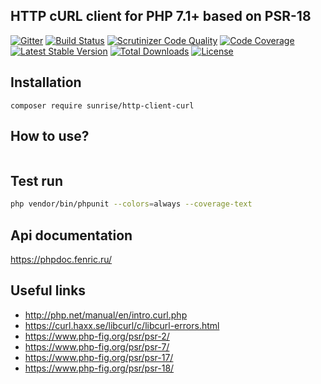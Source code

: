 ## HTTP cURL client for PHP 7.1+ based on PSR-18

[![Gitter](https://badges.gitter.im/sunrise-php/support.png)](https://gitter.im/sunrise-php/support)
[![Build Status](https://api.travis-ci.com/sunrise-php/http-client-curl.svg?branch=master)](https://travis-ci.com/sunrise-php/http-client-curl)
[![Scrutinizer Code Quality](https://scrutinizer-ci.com/g/sunrise-php/http-client-curl/badges/quality-score.png?b=master)](https://scrutinizer-ci.com/g/sunrise-php/http-client-curl/?branch=master)
[![Code Coverage](https://scrutinizer-ci.com/g/sunrise-php/http-client-curl/badges/coverage.png?b=master)](https://scrutinizer-ci.com/g/sunrise-php/http-client-curl/?branch=master)
[![Latest Stable Version](https://poser.pugx.org/sunrise/http-client-curl/v/stable)](https://packagist.org/packages/sunrise/http-client-curl)
[![Total Downloads](https://poser.pugx.org/sunrise/http-client-curl/downloads)](https://packagist.org/packages/sunrise/http-client-curl)
[![License](https://poser.pugx.org/sunrise/http-client-curl/license)](https://packagist.org/packages/sunrise/http-client-curl)

## Installation

```
composer require sunrise/http-client-curl
```

## How to use?

```php
```

## Test run

```bash
php vendor/bin/phpunit --colors=always --coverage-text
```

## Api documentation

https://phpdoc.fenric.ru/

## Useful links

* http://php.net/manual/en/intro.curl.php
* https://curl.haxx.se/libcurl/c/libcurl-errors.html
* https://www.php-fig.org/psr/psr-2/
* https://www.php-fig.org/psr/psr-7/
* https://www.php-fig.org/psr/psr-17/
* https://www.php-fig.org/psr/psr-18/
